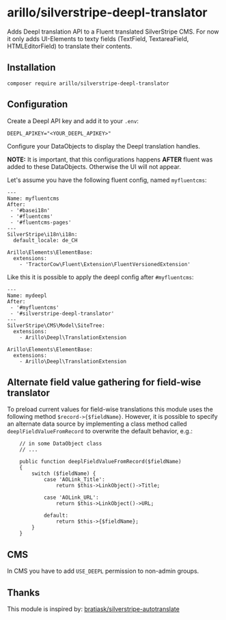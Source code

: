 # arillo/silverstripe-deepl-translator

Adds Deepl translation API to a Fluent translated SilverStripe CMS.
For now it only adds UI-Elements to texty fields (TextField, TextareaField, HTMLEditorField) to translate their contents.

## Installation

```
composer require arillo/silverstripe-deepl-translator
```

## Configuration

Create a Deepl API key and add it to your `.env`:

```
DEEPL_APIKEY="<YOUR_DEEPL_APIKEY>"
```

Configure your DataObjects to display the Deepl translation handles.

**NOTE:** It is important, that this configurations happens **AFTER** fluent was added to these DataObjects. Otherwise the UI will not appear.

Let's assume you have the following fluent config, named `myfluentcms`:

```
---
Name: myfluentcms
After: 
 - '#basei18n'
 - '#fluentcms'
 - '#fluentcms-pages'
---
SilverStripe\i18n\i18n:
  default_locale: de_CH

Arillo\Elements\ElementBase:
  extensions:
    - 'TractorCow\Fluent\Extension\FluentVersionedExtension'
```

Like this it is possible to apply the deepl config after `#myfluentcms`:

```
---
Name: mydeepl
After: 
 - '#myfluentcms'
 - '#silverstripe-deepl-translator'
---
SilverStripe\CMS\Model\SiteTree:
  extensions:
    - Arillo\Deepl\TranslationExtension

Arillo\Elements\ElementBase:
  extensions:
    - Arillo\Deepl\TranslationExtension
```

## Alternate field value gathering for field-wise translator

To preload current values for field-wise translations this module uses the following method `$record->{$fieldName}`.
However, it is possible to specify an alternate data source by implementing a class method called `deeplFieldValueFromRecord` to overwrite the default behavior, e.g.:

```
    // in some DataObject class
    // ...

    public function deeplFieldValueFromRecord($fieldName)
    {
        switch ($fieldName) {
            case 'AOLink_Title':
                return $this->LinkObject()->Title;

            case 'AOLink_URL':
                return $this->LinkObject()->URL;

            default:
                return $this->{$fieldName};
        }
    }
```

## CMS

In CMS you have to add `USE_DEEPL` permission to non-admin groups.

## Thanks

This module is inspired by: [bratiask/silverstripe-autotranslate](https://github.com/bratiask/silverstripe-autotranslate)
